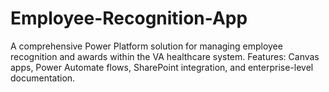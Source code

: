 # Employee-Recognition-App
A comprehensive Power Platform solution for managing employee recognition and awards within the VA healthcare system. Features: Canvas apps, Power Automate flows, SharePoint integration, and enterprise-level documentation.
